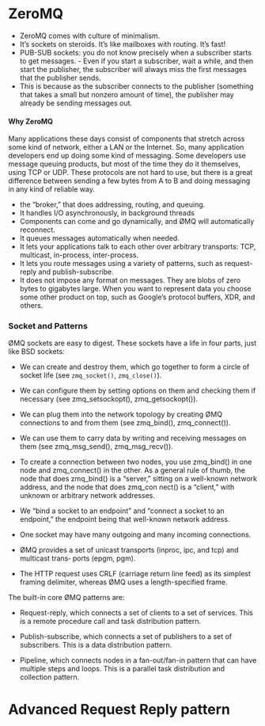 # ZeroMQ

- ZeroMQ comes with culture of minimalism.
- It’s sockets on steroids. It’s like mailboxes with routing. It’s fast!
- PUB-SUB sockets: you do not know precisely when a subscriber starts to get messages. - Even if you start a subscriber, wait a while, and then start the publisher, the subscriber will always miss the first messages that the publisher sends. 
- This is because as the subscriber connects to the publisher (something that takes a small but nonzero amount of time), the publisher may already be sending messages out.

#### Why ZeroMQ

Many applications these days consist of components that stretch across some kind of network, either a LAN or the Internet. So, many application developers end up doing some kind of messaging. Some developers use message queuing products, but most of the time they do it themselves, using TCP or UDP. These protocols are not hard to use, but there is a great difference between sending a few bytes from A to B and doing messaging in any kind of reliable way.
- the “broker,” that does addressing, routing, and queuing.
- It handles I/O asynchronously, in background threads
- Components can come and go dynamically, and ØMQ will automatically reconnect.
- It queues messages automatically when needed.
- It lets your applications talk to each other over arbitrary transports: TCP, multicast, in-process, inter-process.
- It lets you route messages using a variety of patterns, such as request-reply and publish-subscribe.
- It does not impose any format on messages. They are blobs of zero bytes to gigabytes large. When you want to represent data you choose some other product on top, such as Google’s protocol buffers, XDR, and others.


### Socket and Patterns

ØMQ sockets are easy to digest. These sockets have a life in four parts, just like BSD sockets:

- We can create and destroy them, which go together to form a circle of socket life (see `zmq_socket()`, `zmq_close()`).

- We can configure them by setting options on them and checking them if necessary (see zmq_setsockopt(), zmq_getsockopt()).

- We can plug them into the network topology by creating ØMQ connections to and from them (see zmq_bind(), zmq_connect()).

- We can use them to carry data by writing and receiving messages on them (see zmq_msg_send(), zmq_msg_recv()).

- To create a connection between two nodes, you use zmq_bind() in one node and zmq_connect() in the other. As a general rule of thumb, the node that does zmq_bind() is a “server,” sitting on a well-known network address, and the node that does zmq_con nect() is a “client,” with unknown or arbitrary network addresses.

- We “bind a socket to an endpoint” and “connect a socket to an endpoint,” the endpoint being that well-known network address.

- One socket may have many outgoing and many incoming connections.

- ØMQ provides a set of unicast transports (inproc, ipc, and tcp) and multicast trans‐ ports (epgm, pgm).

- The HTTP request uses CRLF (carriage return line feed) as its simplest framing delimiter, whereas ØMQ uses a length-specified frame.

The built-in core ØMQ patterns are:

- Request-reply, which connects a set of clients to a set of services. This is a remote procedure call and task distribution pattern.

- Publish-subscribe, which connects a set of publishers to a set of subscribers. This is a data distribution pattern.

- Pipeline, which connects nodes in a fan-out/fan-in pattern that can have multiple steps and loops. This is a parallel task distribution and collection pattern.


# Advanced Request Reply pattern